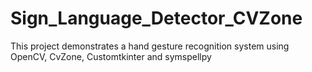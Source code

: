 # Sign_Language_Detector_CVZone
This project demonstrates a hand gesture recognition system using OpenCV, CvZone, Customtkinter and symspellpy
